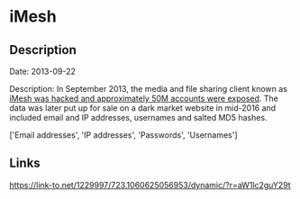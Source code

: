 # iMesh

## Description

Date: 2013-09-22

Description:
In September 2013, the media and file sharing client known as <a href="http://www.ibtimes.co.uk/imesh-hack-more-51-million-user-records-former-filesharing-site-sale-dark-web-1565185" target="_blank" rel="noopener">iMesh was hacked and approximately 50M accounts were exposed</a>. The data was later put up for sale on a dark market website in mid-2016 and included email and IP addresses, usernames and salted MD5 hashes.


['Email addresses', 'IP addresses', 'Passwords', 'Usernames']

## Links

https://link-to.net/1229997/723.1060625056953/dynamic/?r=aW1lc2guY29t